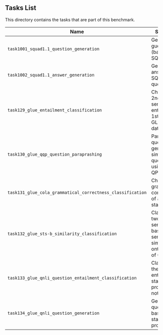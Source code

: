 ## Tasks List 

This directory contains the tasks that are part of this benchmark. 


Name | Summary | Category
---- | ----------- | --------
`task1001_squad1.1_question_generation` | Generating guestions (based on SQuAD 1.1) | Question Generation  
`task1002_squad1.1_answer_generation` | Generating answers to SQuAD 1.1 questions | Answer Generation
`task129_glue_entailment_classification` | Checking if 2nd sentance entails the 1st or not on GLUE RTE dataset | Classification
`task130_glue_qqp_question_paraprashing` | Paraphrasing question 1 to generate a similar question using GLUE QPP dataset | Text Modification
`task131_glue_cola_grammatical_correctness_classification` | Checking grammatical correctness of a statement. | Classification
`task132_glue_sts-b_similarity_classification` | Classifying two sentence based on semantic similarity onthe scale of 0 - 5. | Classification
`task133_glue_qnli_question_entailment_classification` | Classifying if the question entails the statement provide or not. | Classification
`task134_glue_qnli_question_generation` | Generating question based on the statement provided | Question Generation